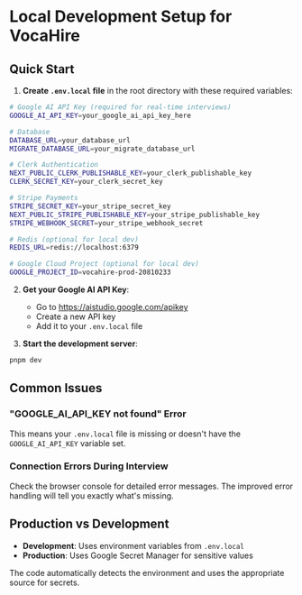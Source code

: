 # Local Development Setup for VocaHire

## Quick Start

1. **Create `.env.local` file** in the root directory with these required variables:

```bash
# Google AI API Key (required for real-time interviews)
GOOGLE_AI_API_KEY=your_google_ai_api_key_here

# Database
DATABASE_URL=your_database_url
MIGRATE_DATABASE_URL=your_migrate_database_url

# Clerk Authentication
NEXT_PUBLIC_CLERK_PUBLISHABLE_KEY=your_clerk_publishable_key
CLERK_SECRET_KEY=your_clerk_secret_key

# Stripe Payments
STRIPE_SECRET_KEY=your_stripe_secret_key
NEXT_PUBLIC_STRIPE_PUBLISHABLE_KEY=your_stripe_publishable_key
STRIPE_WEBHOOK_SECRET=your_stripe_webhook_secret

# Redis (optional for local dev)
REDIS_URL=redis://localhost:6379

# Google Cloud Project (optional for local dev)
GOOGLE_PROJECT_ID=vocahire-prod-20810233
```

2. **Get your Google AI API Key**:
   - Go to https://aistudio.google.com/apikey
   - Create a new API key
   - Add it to your `.env.local` file

3. **Start the development server**:
```bash
pnpm dev
```

## Common Issues

### "GOOGLE_AI_API_KEY not found" Error
This means your `.env.local` file is missing or doesn't have the `GOOGLE_AI_API_KEY` variable set.

### Connection Errors During Interview
Check the browser console for detailed error messages. The improved error handling will tell you exactly what's missing.

## Production vs Development

- **Development**: Uses environment variables from `.env.local`
- **Production**: Uses Google Secret Manager for sensitive values

The code automatically detects the environment and uses the appropriate source for secrets.